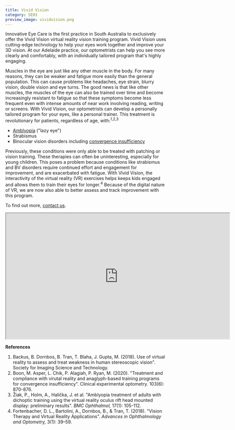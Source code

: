 ```yaml
---
title: Vivid Vision
category: SE03
preview_image: vividvision.png
---
```

<div class="employee-heading"><p>

Innovative Eye Care is the first practice in South Australia to exclusively offer the Vivid Vision virtual reality vision training program. Vivid Vision uses cutting-edge technology to help your eyes work together and improve your 3D vision. At our Adelaide practice, our optometrists can help you see more clearly and comfortably, with an individually tailored program that's highly engaging.</p></div>

Muscles in the eye are just like any other muscle in the body. For many reasons, they can be weaker and fatigue more easily than the general population. This can cause problems like headaches, eye strain, blurry vision, double vision and eye turns. The good news is that like other muscles, the muscles of the eye can also be trained over time and become increasingly resistant to fatigue so that these symptoms become less frequent even with intense amounts of near work involving reading, writing or screens. With Vivid Vision, our optometrists can develop a personally tailored program for your eyes, like a personal trainer. This treatment is revolutionary for patients, regardless of age, with:<sup>1,2,3</sup> 

* [Amblyopia](https://www.innovativeeyecare.com.au/what-we-do/amblyopia/) ("lazy eye")
* Strabismus 
* Binocular vision disorders including [convergence insufficiency](https://www.innovativeeyecare.com.au/what-we-do/convergence-insufficiency/)

Previously, these conditions were only able to be treated with patching or vision training. These therapies can often be uninteresting, especially for young children. This poses a problem because conditions like strabismus and BV disorders require continued effort and engagement for improvement, and are exacerbated with fatigue. With Vivid Vision, the interactivity of the virtual reality (VR) exercises helps keeps kids engaged and allows them to train their eyes for longer.<sup>4</sup> Because of the digital nature of VR, we are now also able to better assess and track improvement with this program.

To find out more, [contact us](https://www.innovativeeyecare.com.au/contact).

<iframe width="700" height="395"
src="https://www.youtube.com/embed/5Sr42ZdInfE">
</iframe>

<br>

**References**

1. Backus, B. Dornbos, B. Tran, T. Blaha, J. Gupta, M. (2018). Use of virtual reality to assess and treat weakness in human stereoscopic vision". Society for Imaging Science and Technology. 
2. Boon, M. Asper, L. Chik, P. Alagiah, P. Ryan, M. (2020). "Treatment and compliance with virutal reality and anaglyph-based training programs for convergence insufficiency". Clinical experimental optometry. 103(6): 870-876.
3. Žiak, P., Holm, A., Halička, J. et al. "Amblyopia treatment of adults with dichoptic training using the virtual reality oculus rift head mounted display: preliminary results". *BMC Ophthalmol,* 17(1): 105-112.
4. Fortenbacher, D. L., Bartolini, A., Dornbos, B., & Tran, T. (2018). "Vision Therapy and Virtual Reality Applications". *Advances in Ophthalmology and Optometry,* 3(1): 39–59.